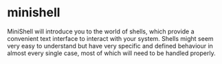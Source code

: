 # minishell

MiniShell will introduce you to the world of shells, 
which provide a convenient text interface to interact with your system. 
Shells might seem very easy to understand but have very specific and defined behaviour in almost every single case, 
most of which will need to be handled properly.
